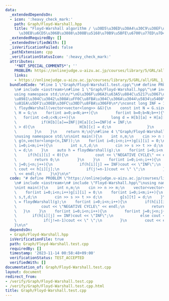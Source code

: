 ```yaml
---
data:
  _extendedDependsOn:
  - icon: ':heavy_check_mark:'
    path: Graph/Floyd-Warshall.hpp
    title: "Floyd-Warshall algorithm / \u30D5\u30ED\u30A4\u30C9\u30EF\u30FC\u30B7\u30E3\
      \u30EB\u6CD5\u306B\u3088\u308B\u5168\u70B9\u5BFE\u6700\u77ED\u7D4C\u8DEF"
  _extendedRequiredBy: []
  _extendedVerifiedWith: []
  _isVerificationFailed: false
  _pathExtension: cpp
  _verificationStatusIcon: ':heavy_check_mark:'
  attributes:
    '*NOT_SPECIAL_COMMENTS*': ''
    PROBLEM: https://onlinejudge.u-aizu.ac.jp/courses/library/5/GRL/all/GRL_1_C
    links:
    - https://onlinejudge.u-aizu.ac.jp/courses/library/5/GRL/all/GRL_1_C
  bundledCode: "#line 1 \"Graph/Floyd-Warshall.test.cpp\"\n# define PROBLEM \"https://onlinejudge.u-aizu.ac.jp/courses/library/5/GRL/all/GRL_1_C\"\
    \n# include <iostream>\n#line 1 \"Graph/Floyd-Warshall.hpp\"\n# include <vector>\n\
    using namespace std;\n\n/*\nG\u306F\u96A3\u63A5\u884C\u5217\u3067\u3042\u308B\u5FC5\
    \u8981\u304C\u3042\u308A\uFF0C\u8FBA\u304C\u306A\u3044\u5834\u5408\u306FINF\uFF0C\
    \u81EA\u5DF1\u30EB\u30FC\u30D7\u8FBA\u306F0\n*/\nconst long INF = 1e17;\n\nvector<vector<long>>\
    \ floydWarshall(vector<vector<long>> &G){\n    const int N = G.size();\n    auto\
    \ H = G;\n    for(int a=0;a<N;a++){\n        for(int b=0;b<N;b++){\n         \
    \   for(int c=0;c<N;c++){\n                long d = H[b][a] + H[a][c];\n     \
    \           if(H[b][a]==INF||H[a][c]==INF)d = INF;\n                if(H[b][c]\
    \ > d){\n                    H[b][c] = d;\n                }\n            }\n\
    \        }\n    }\n    return H;\n}\n#line 4 \"Graph/Floyd-Warshall.test.cpp\"\
    \nusing namespace std;\n\nint main(){\n    int n,m;\n    cin >> n >> m;\n    vector<vector<long>>\
    \ g(n,vector<long>(n,INF));\n    for(int i=0;i<n;i++)g[i][i] = 0;\n    for(int\
    \ i=0;i<m;i++){\n        int s,t,d;\n        cin >> s >> t >> d;\n        g[s][t]\
    \ = d;\n    }\n    auto h = floydWarshall(g);\n    for(int i=0;i<n;i++){\n   \
    \     if(h[i][i] < 0){\n            cout << \"NEGATIVE CYCLE\" << endl;\n    \
    \        return 0;\n        }\n    }\n    for(int i=0;i<n;i++){\n        for(int\
    \ j=0;j<n;j++){\n            if(h[i][j] == INF)cout << \"INF\";\n            else\
    \ cout << h[i][j];\n            if(j!=n-1)cout << \" \";\n        }\n        cout\
    \ << endl;\n    }\n}\n\n"
  code: "# define PROBLEM \"https://onlinejudge.u-aizu.ac.jp/courses/library/5/GRL/all/GRL_1_C\"\
    \n# include <iostream>\n# include \"Floyd-Warshall.hpp\"\nusing namespace std;\n\
    \nint main(){\n    int n,m;\n    cin >> n >> m;\n    vector<vector<long>> g(n,vector<long>(n,INF));\n\
    \    for(int i=0;i<n;i++)g[i][i] = 0;\n    for(int i=0;i<m;i++){\n        int\
    \ s,t,d;\n        cin >> s >> t >> d;\n        g[s][t] = d;\n    }\n    auto h\
    \ = floydWarshall(g);\n    for(int i=0;i<n;i++){\n        if(h[i][i] < 0){\n \
    \           cout << \"NEGATIVE CYCLE\" << endl;\n            return 0;\n     \
    \   }\n    }\n    for(int i=0;i<n;i++){\n        for(int j=0;j<n;j++){\n     \
    \       if(h[i][j] == INF)cout << \"INF\";\n            else cout << h[i][j];\n\
    \            if(j!=n-1)cout << \" \";\n        }\n        cout << endl;\n    }\n\
    }\n\n"
  dependsOn:
  - Graph/Floyd-Warshall.hpp
  isVerificationFile: true
  path: Graph/Floyd-Warshall.test.cpp
  requiredBy: []
  timestamp: '2023-11-14 00:58:48+09:00'
  verificationStatus: TEST_ACCEPTED
  verifiedWith: []
documentation_of: Graph/Floyd-Warshall.test.cpp
layout: document
redirect_from:
- /verify/Graph/Floyd-Warshall.test.cpp
- /verify/Graph/Floyd-Warshall.test.cpp.html
title: Graph/Floyd-Warshall.test.cpp
---
```


